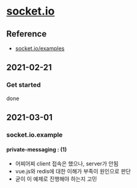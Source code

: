 # [socket.io](https://socket.ioe/get-started/)

## Reference
* [socket.io/examples](https://github.com/socketio/socket.io/tree/master/examples)

## 2021-02-21
### Get started
done

## 2021-03-01
### socket.io.example
#### private-messaging : (1)
* 어찌어찌 client 접속은 했으나, server가 안됨
* vue.js와 redis에 대한 이해가 부족이 원인으로 판단
* 굳이 이 예제로 진행해야 하는지 고민
